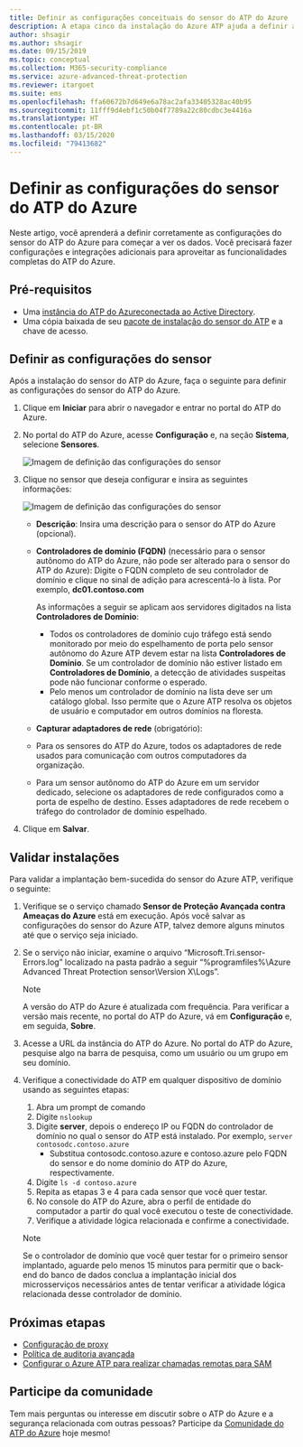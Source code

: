 ```yaml
---
title: Definir as configurações conceituais do sensor do ATP do Azure
description: A etapa cinco da instalação do Azure ATP ajuda a definir as configurações do sensor autônomo do Azure ATP.
author: shsagir
ms.author: shsagir
ms.date: 09/15/2019
ms.topic: conceptual
ms.collection: M365-security-compliance
ms.service: azure-advanced-threat-protection
ms.reviewer: itargoet
ms.suite: ems
ms.openlocfilehash: ffa60672b7d649e6a78ac2afa33405328ac40b95
ms.sourcegitcommit: 11fff9d4ebf1c50b04f7789a22c80cdbc3e4416a
ms.translationtype: HT
ms.contentlocale: pt-BR
ms.lasthandoff: 03/15/2020
ms.locfileid: "79413682"
---
```

# <a name="configure-azure-atp-sensor-settings"></a>Definir as configurações do sensor do ATP do Azure

Neste artigo, você aprenderá a definir corretamente as configurações do sensor do ATP do Azure para começar a ver os dados. Você precisará fazer configurações e integrações adicionais para aproveitar as funcionalidades completas do ATP do Azure.  

## <a name="prerequisites"></a>Pré-requisitos

- Uma [instância do ATP do Azure](install-atp-step1.md)[conectada ao Active Directory](install-atp-step2.md).
- Uma cópia baixada de seu [pacote de instalação do sensor do ATP](install-atp-step3.md) e a chave de acesso.

## <a name="configure-sensor-settings"></a>Definir as configurações do sensor

Após a instalação do sensor do ATP do Azure, faça o seguinte para definir as configurações do sensor do ATP do Azure.

1. Clique em **Iniciar** para abrir o navegador e entrar no portal do ATP do Azure.

1.  No portal do ATP do Azure, acesse **Configuração** e, na seção **Sistema**, selecione **Sensores**.
   
    ![Imagem de definição das configurações do sensor](media/atp-sensor-config.png)


1. Clique no sensor que deseja configurar e insira as seguintes informações:

   ![Imagem de definição das configurações do sensor](media/atp-sensor-config-2.png)

   - **Descrição**: Insira uma descrição para o sensor do ATP do Azure (opcional).
   - **Controladores de domínio (FQDN)** (necessário para o sensor autônomo do ATP do Azure, não pode ser alterado para o sensor do ATP do Azure): Digite o FQDN completo de seu controlador de domínio e clique no sinal de adição para acrescentá-lo à lista. Por exemplo, **dc01.contoso.com**

     As informações a seguir se aplicam aos servidores digitados na lista **Controladores de Domínio**:
     - Todos os controladores de domínio cujo tráfego está sendo monitorado por meio do espelhamento de porta pelo sensor autônomo do Azure ATP devem estar na lista **Controladores de Domínio**. Se um controlador de domínio não estiver listado em **Controladores de Domínio**, a detecção de atividades suspeitas pode não funcionar conforme o esperado.
     - Pelo menos um controlador de domínio na lista deve ser um catálogo global. Isso permite que o Azure ATP resolva os objetos de usuário e computador em outros domínios na floresta.

   - **Capturar adaptadores de rede** (obrigatório):
   
    - Para os sensores do ATP do Azure, todos os adaptadores de rede usados para comunicação com outros computadores da organização.
    - Para um sensor autônomo do ATP do Azure em um servidor dedicado, selecione os adaptadores de rede configurados como a porta de espelho de destino. Esses adaptadores de rede recebem o tráfego do controlador de domínio espelhado.

 
1. Clique em **Salvar**.


## <a name="validate-installations"></a>Validar instalações
Para validar a implantação bem-sucedida do sensor do Azure ATP, verifique o seguinte:

1. Verifique se o serviço chamado **Sensor de Proteção Avançada contra Ameaças do Azure** está em execução. Após você salvar as configurações do sensor do Azure ATP, talvez demore alguns minutos até que o serviço seja iniciado.

1. Se o serviço não iniciar, examine o arquivo “Microsoft.Tri.sensor-Errors.log” localizado na pasta padrão a seguir “%programfiles%\Azure Advanced Threat Protection sensor\Version X\Logs”.
 
   >[!NOTE]
   > A versão do ATP do Azure é atualizada com frequência. Para verificar a versão mais recente, no portal do ATP do Azure, vá em **Configuração** e, em seguida, **Sobre**. 

1. Acesse a URL da instância do ATP do Azure. No portal do ATP do Azure, pesquise algo na barra de pesquisa, como um usuário ou um grupo em seu domínio.

1. Verifique a conectividade do ATP em qualquer dispositivo de domínio usando as seguintes etapas:
    1. Abra um prompt de comando
    1. Digite ```nslookup```
    1. Digite **server**, depois o endereço IP ou FQDN do controlador de domínio no qual o sensor do ATP está instalado. Por exemplo, ```server contosodc.contoso.azure```
        - Substitua contosodc.contoso.azure e contoso.azure pelo FQDN do sensor e do nome domínio do ATP do Azure, respectivamente.
    1. Digite ```ls -d contoso.azure```
    1. Repita as etapas 3 e 4 para cada sensor que você quer testar.  
    1. No console do ATP do Azure, abra o perfil de entidade do computador a partir do qual você executou o teste de conectividade. 
    1. Verifique a atividade lógica relacionada e confirme a conectividade. 

    > [!NOTE] 
    >Se o controlador de domínio que você quer testar for o primeiro sensor implantado, aguarde pelo menos 15 minutos para permitir que o back-end do banco de dados conclua a implantação inicial dos microsserviços necessários antes de tentar verificar a atividade lógica relacionada desse controlador de domínio.

## <a name="next-steps"></a>Próximas etapas

- [Configuração de proxy](configure-proxy.md)
- [Política de auditoria avançada](atp-advanced-audit-policy.md)
- [Configurar o Azure ATP para realizar chamadas remotas para SAM](install-atp-step8-samr.md)


## <a name="join-the-community"></a>Participe da comunidade

Tem mais perguntas ou interesse em discutir sobre o ATP do Azure e a segurança relacionada com outras pessoas? Participe da [Comunidade do ATP do Azure](https://aka.ms/azureatpcommunity) hoje mesmo!
